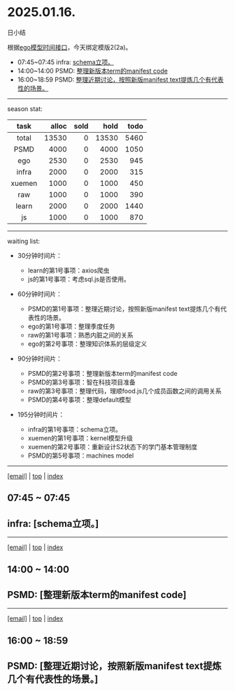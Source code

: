# 2025.01.16.
日小结

<a id="top"></a>
根据[ego模型时间接口](https://gitee.com/hyg/blog/blob/master/timeflow.md)，今天绑定模版2(2a)。

<a id="index"></a>
- 07:45~07:45	infra: [schema立项。](#20250116074500)
- 14:00~14:00	PSMD: [整理新版本term的manifest code](#20250116140000)
- 16:00~18:59	PSMD: [整理近期讨论，按照新版manifest text提炼几个有代表性的场景。](#20250116160000)

---
season stat:

| task | alloc | sold | hold | todo |
| :---: | ---: | ---: | ---: | ---: |
| total | 13530 | 0 | 13530 | 5460 |
| PSMD | 4000 | 0 | 4000 | 1050 |
| ego | 2530 | 0 | 2530 | 945 |
| infra | 2000 | 0 | 2000 | 315 |
| xuemen | 1000 | 0 | 1000 | 450 |
| raw | 1000 | 0 | 1000 | 390 |
| learn | 2000 | 0 | 2000 | 1440 |
| js | 1000 | 0 | 1000 | 870 |

---
waiting list:


- 30分钟时间片：
  - learn的第1号事项：axios爬虫
  - js的第1号事项：考虑sql.js是否使用。

- 60分钟时间片：
  - PSMD的第1号事项：整理近期讨论，按照新版manifest text提炼几个有代表性的场景。
  - ego的第1号事项：整理季度任务
  - raw的第1号事项：熟悉内脏之间的关系
  - ego的第2号事项：整理知识体系的层级定义

- 90分钟时间片：
  - PSMD的第2号事项：整理新版本term的manifest code
  - PSMD的第3号事项：智在科技项目准备
  - raw的第3号事项：整理代码，理顺food.js几个成员函数之间的调用关系
  - PSMD的第4号事项：整理default模型

- 195分钟时间片：
  - infra的第1号事项：schema立项。
  - xuemen的第1号事项：kernel模型升级
  - xuemen的第2号事项：重新设计S2状态下的学门基本管理制度
  - PSMD的第5号事项：machines model

---
<a href="mailto:huangyg@mars22.com?subject=关于2025.01.16.[schema立项。]任务&body=日期: 2025.01.16.%0D%0A序号: 5%0D%0A手稿:../../draft/2025/20250116.01.md%0D%0A---请勿修改邮件主题及以上内容 从下一行开始写您的想法---%0D%0A">[email]</a> | [top](#top) | [index](#index)
<a id="20250116074500"></a>
## 07:45 ~ 07:45
## infra: [schema立项。]


---
<a href="mailto:huangyg@mars22.com?subject=关于2025.01.16.[整理新版本term的manifest code]任务&body=日期: 2025.01.16.%0D%0A序号: 7%0D%0A手稿:../../draft/2025/20250116.02.md%0D%0A---请勿修改邮件主题及以上内容 从下一行开始写您的想法---%0D%0A">[email]</a> | [top](#top) | [index](#index)
<a id="20250116140000"></a>
## 14:00 ~ 14:00
## PSMD: [整理新版本term的manifest code]


---
<a href="mailto:huangyg@mars22.com?subject=关于2025.01.16.[整理近期讨论，按照新版manifest text提炼几个有代表性的场景。]任务&body=日期: 2025.01.16.%0D%0A序号: 9%0D%0A手稿:../../draft/2025/20250116.03.md%0D%0A---请勿修改邮件主题及以上内容 从下一行开始写您的想法---%0D%0A">[email]</a> | [top](#top) | [index](#index)
<a id="20250116160000"></a>
## 16:00 ~ 18:59
## PSMD: [整理近期讨论，按照新版manifest text提炼几个有代表性的场景。]

